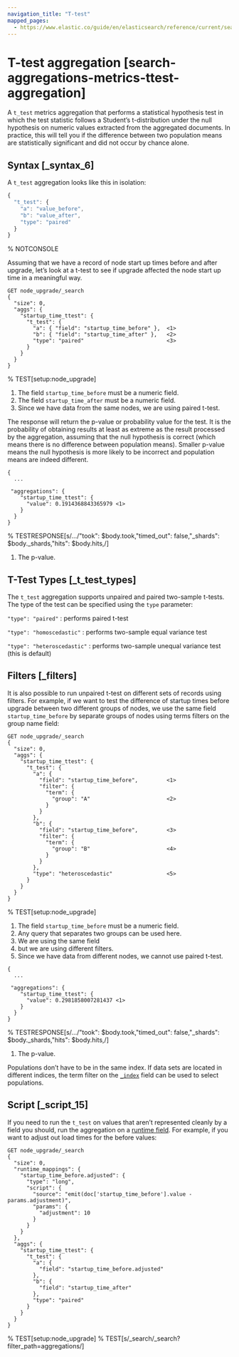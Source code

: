 ```yaml
---
navigation_title: "T-test"
mapped_pages:
  - https://www.elastic.co/guide/en/elasticsearch/reference/current/search-aggregations-metrics-ttest-aggregation.html
---
```


# T-test aggregation [search-aggregations-metrics-ttest-aggregation]


A `t_test` metrics aggregation that performs a statistical hypothesis test in which the test statistic follows a Student’s t-distribution under the null hypothesis on numeric values extracted from the aggregated documents. In practice, this will tell you if the difference between two population means are statistically significant and did not occur by chance alone.

## Syntax [_syntax_6]

A `t_test` aggregation looks like this in isolation:

```js
{
  "t_test": {
    "a": "value_before",
    "b": "value_after",
    "type": "paired"
  }
}
```
% NOTCONSOLE

Assuming that we have a record of node start up times before and after upgrade, let’s look at a t-test to see if upgrade affected the node start up time in a meaningful way.

```console
GET node_upgrade/_search
{
  "size": 0,
  "aggs": {
    "startup_time_ttest": {
      "t_test": {
        "a": { "field": "startup_time_before" },  <1>
        "b": { "field": "startup_time_after" },   <2>
        "type": "paired"                          <3>
      }
    }
  }
}
```
% TEST[setup:node_upgrade]

1. The field `startup_time_before` must be a numeric field.
2. The field `startup_time_after` must be a numeric field.
3. Since we have data from the same nodes, we are using paired t-test.


The response will return the p-value or probability value for the test. It is the probability of obtaining results at least as extreme as the result processed by the aggregation, assuming that the null hypothesis is correct (which means there is no difference between population means). Smaller p-value means the null hypothesis is more likely to be incorrect and population means are indeed different.

```console-result
{
  ...

 "aggregations": {
    "startup_time_ttest": {
      "value": 0.1914368843365979 <1>
    }
  }
}
```
% TESTRESPONSE[s/\.\.\./"took": $body.took,"timed_out": false,"_shards": $body._shards,"hits": $body.hits,/]

1. The p-value.



## T-Test Types [_t_test_types]

The `t_test` aggregation supports unpaired and paired two-sample t-tests. The type of the test can be specified using the `type` parameter:

`"type": "paired"`
:   performs paired t-test

`"type": "homoscedastic"`
:   performs two-sample equal variance test

`"type": "heteroscedastic"`
:   performs two-sample unequal variance test (this is default)


## Filters [_filters]

It is also possible to run unpaired t-test on different sets of records using filters. For example, if we want to test the difference of startup times before upgrade between two different groups of nodes, we use the same field `startup_time_before` by separate groups of nodes using terms filters on the group name field:

```console
GET node_upgrade/_search
{
  "size": 0,
  "aggs": {
    "startup_time_ttest": {
      "t_test": {
        "a": {
          "field": "startup_time_before",         <1>
          "filter": {
            "term": {
              "group": "A"                        <2>
            }
          }
        },
        "b": {
          "field": "startup_time_before",         <3>
          "filter": {
            "term": {
              "group": "B"                        <4>
            }
          }
        },
        "type": "heteroscedastic"                 <5>
      }
    }
  }
}
```
% TEST[setup:node_upgrade]

1. The field `startup_time_before` must be a numeric field.
2. Any query that separates two groups can be used here.
3. We are using the same field
4. but we are using different filters.
5. Since we have data from different nodes, we cannot use paired t-test.


```console-result
{
  ...

 "aggregations": {
    "startup_time_ttest": {
      "value": 0.2981858007281437 <1>
    }
  }
}
```
% TESTRESPONSE[s/\.\.\./"took": $body.took,"timed_out": false,"_shards": $body._shards,"hits": $body.hits,/]

1. The p-value.


Populations don’t have to be in the same index. If data sets are located in different indices, the term filter on the [`_index`](/reference/elasticsearch/mapping-reference/mapping-index-field.md) field can be used to select populations.


## Script [_script_15]

If you need to run the `t_test` on values that aren’t represented cleanly by a field you should, run the aggregation on a [runtime field](docs-content://manage-data/data-store/mapping/runtime-fields.md). For example, if you want to adjust out load times for the before values:

```console
GET node_upgrade/_search
{
  "size": 0,
  "runtime_mappings": {
    "startup_time_before.adjusted": {
      "type": "long",
      "script": {
        "source": "emit(doc['startup_time_before'].value - params.adjustment)",
        "params": {
          "adjustment": 10
        }
      }
    }
  },
  "aggs": {
    "startup_time_ttest": {
      "t_test": {
        "a": {
          "field": "startup_time_before.adjusted"
        },
        "b": {
          "field": "startup_time_after"
        },
        "type": "paired"
      }
    }
  }
}
```
% TEST[setup:node_upgrade]
% TEST[s/_search/_search?filter_path=aggregations/]



